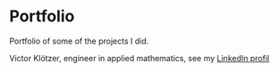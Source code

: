 # Portfolio
Portfolio of some of the projects I did.

Victor Klötzer, engineer in applied mathematics, see my [LinkedIn profil](https://www.linkedin.com/in/victor-klotzer/)
